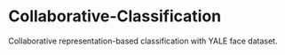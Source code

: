 # Collaborative-Classification
 Collaborative representation-based classification with YALE face dataset.
